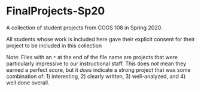 # FinalProjects-Sp20

A collection of student projects from COGS 108 in Spring 2020. 

All students whose work is included here gave their explicit consent for their project to be included in this collection

Note: Files with an `*` at the end of the file name are projects that were particularly impressive to our instructional staff. This does _not_ mean they earned a perfect score, but it _does_ indicate a strong project that was some combination of: 1) interesting, 2) clearly written, 3) well-analyzed, and 4) well done overall. 


